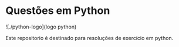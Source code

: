 # Questões em Python   
![./python-logo](logo python)

Este repositorio é destinado para resoluções de exercício em python.
